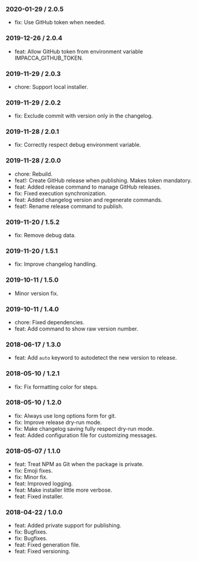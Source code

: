 ### 2020-01-29 / 2.0.5

- fix: Use GitHub token when needed.

### 2019-12-26 / 2.0.4

- feat: Allow GitHub token from environment variable IMPACCA_GITHUB_TOKEN.

### 2019-11-29 / 2.0.3

- chore: Support local installer.

### 2019-11-29 / 2.0.2

- fix: Exclude commit with version only in the changelog.

### 2019-11-28 / 2.0.1

- fix: Correctly respect debug environment variable.

### 2019-11-28 / 2.0.0

- chore: Rebuild.
- feat!: Create GitHub release when publishing. Makes token mandatory.
- feat: Added release command to manage GitHub releases.
- fix: Fixed execution synchronization.
- feat: Added changelog version and regenerate commands.
- feat!: Rename release command to publish.

### 2019-11-20 / 1.5.2

- fix: Remove debug data.

### 2019-11-20 / 1.5.1

- fix: Improve changelog handling.

### 2019-10-11 / 1.5.0

- Minor version fix.

### 2019-10-11 / 1.4.0

- chore: Fixed dependencies.
- feat: Add command to show raw version number.

### 2018-06-17 / 1.3.0

- feat: Add `auto` keyword to autodetect the new version to release.

### 2018-05-10 / 1.2.1

- fix: Fix formatting color for steps.

### 2018-05-10 / 1.2.0

- fix: Always use long options form for git.
- fix: Improve release dry-run mode.
- fix: Make changelog saving fully respect dry-run mode.
- feat: Added configuration file for customizing messages.

### 2018-05-07 / 1.1.0

- feat: Treat NPM as Git when the package is private.
- fix: Emoji fixes.
- fix: Minor fix.
- feat: Improved logging.
- feat: Make installer little more verbose.
- feat: Fixed installer.

### 2018-04-22 / 1.0.0

- feat: Added private support for publishing.
- fix: Bugfixes.
- fix: Bugfixes.
- feat: Fixed generation file.
- feat: Fixed versioning.
